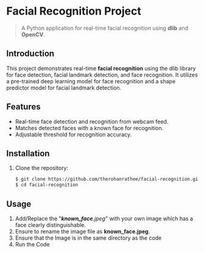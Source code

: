 # Facial Recognition Project

> A Python application for real-time facial recognition using **dlib** and **OpenCV**.

## Introduction

This project demonstrates real-time **facial recognition** using the dlib library for face detection, facial landmark detection, and face recognition. It utilizes a pre-trained deep learning model for face recognition and a shape predictor model for facial landmark detection.

## Features

- Real-time face detection and recognition from webcam feed.
- Matches detected faces with a known face for recognition.
- Adjustable threshold for recognition accuracy.

## Installation

1. Clone the repository:
   ```bash
   $ git clone https://github.com/therohanrathee/facial-recognition.git
   $ cd facial-recognition


## Usage

1. Add/Replace the  "_**known_face**.jpeg_" with your own image which has a face clearly distinguishable.
2. Ensure to rename the image file as **known_face.jpeg**.
3. Ensure that the Image is in the same directory as the code
4. Run the Code
